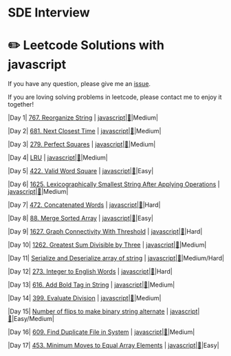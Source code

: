 # SDE Interview
# :pencil2: Leetcode Solutions with javascript

If you have any question, please give me an [issue](https://github.com/swolecoder/365DaysOfAlgorithm/issues).

If you are loving solving problems in leetcode, please contact me to enjoy it together!

<!-- (Notes: :lock: means you need to buy a book from Leetcode to unlock the problem) -->

<!-- |  #  | Title | Source Code | Article | Difficulty |
| :-: | :---: | :---------: | :-----: | :--------: | -->

|Day 1| [767. Reorganize String](https://leetcode.com/problems/reorganize-string/) | [javascript]()|[:memo:](https://leetcode.com/problems/reorganize-string/)|Medium|

|Day 2| [681. Next Closest Time](https://leetcode.com/problems/next-closest-time/) | [javascript]()|[:memo:](https://leetcode.com/problems/next-closest-time/)|Medium|

|Day 3| [279. Perfect Squares](https://leetcode.com/problems/perfect-squares/) | [javascript]()|[:memo:](https://leetcode.com/problems/perfect-squares/)|Medium|

|Day 4| [LRU]() | [javascript]()|[:memo:]()|Medium|

|Day 5| [422. Valid Word Square](https://leetcode.com/problems/valid-word-square/) | [javascript]()|[:memo:](https://leetcode.com/problems/valid-word-square/)|Easy|

|Day 6| [1625. Lexicographically Smallest String After Applying Operations](https://leetcode.com/problems/lexicographically-smallest-string-after-applying-operations/) | [javascript]()|[:memo:](https://leetcode.com/problems/lexicographically-smallest-string-after-applying-operations/)|Medium|


|Day 7| [472. Concatenated Words](https://leetcode.com/problems/concatenated-words/) | [javascript]()|[:memo:](https://leetcode.com/problems/concatenated-words/)|Hard|

|Day 8| [88. Merge Sorted Array](https://leetcode.com/problems/merge-sorted-array/) | [javascript]()|[:memo:](https://leetcode.com/problems/merge-sorted-array/)|Easy|

|Day 9| [1627. Graph Connectivity With Threshold](https://leetcode.com/problems/graph-connectivity-with-threshold/) | [javascript]()|[:memo:](https://leetcode.com/problems/graph-connectivity-with-threshold/)|Hard|

|Day 10| [1262. Greatest Sum Divisible by Three](https://leetcode.com/problems/greatest-sum-divisible-by-three/) | [javascript]()|[:memo:](https://leetcode.com/problems/greatest-sum-divisible-by-three/)|Medium|

|Day 11| [Serialize and Deserialize array of string](https://www.geeksforgeeks.org/serialize-deserialize-array-string/) | [javascript]()|[:memo:](https://www.geeksforgeeks.org/serialize-deserialize-array-string/)|Medium/Hard|

|Day 12| [273. Integer to English Words](https://leetcode.com/problems/integer-to-english-words/) | [javascript]()|[:memo:](https://leetcode.com/problems/integer-to-english-words/)|Hard|


|Day 13| [616. Add Bold Tag in String](https://leetcode.com/problems/add-bold-tag-in-string/) | [javascript]()|[:memo:](https://leetcode.com/problems/add-bold-tag-in-string/)|Medium|


|Day 14| [399. Evaluate Division](https://leetcode.com/problems/evaluate-division/) | [javascript]()|[:memo:](https://leetcode.com/problems/evaluate-division/)|Medium|

|Day 15| [Number of flips to make binary string alternate](https://www.geeksforgeeks.org/number-flips-make-binary-string-alternate/) | [javascript]()|[:memo:](https://www.geeksforgeeks.org/number-flips-make-binary-string-alternate/)|Easy/Medium|

|Day 16| [609. Find Duplicate File in System](https://leetcode.com/problems/find-duplicate-file-in-system/) | [javascript]()|[:memo:](https://leetcode.com/problems/find-duplicate-file-in-system/)|Medium|

|Day 17| [453. Minimum Moves to Equal Array Elements](https://leetcode.com/problems/minimum-moves-to-equal-array-elements/) | [javascript]()|[:memo:](https://leetcode.com/problems/minimum-moves-to-equal-array-elements/)|Easy|
